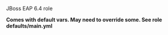 JBoss EAP 6.4 role

**Comes with default vars. May need to override some. See role defaults/main.yml**
